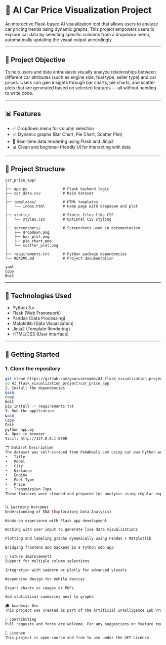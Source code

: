 # 🚗 AI Car Price Visualization Project

An interactive Flask-based AI visualization tool that allows users to analyze car pricing trends using dynamic graphs. This project empowers users to explore car data by selecting specific columns from a dropdown menu, automatically updating the visual output accordingly.

---

## 📌 Project Objective

To help users and data enthusiasts visually analyze relationships between different car attributes (such as engine size, fuel type, seller type) and car prices. Users can gain insights through bar charts, pie charts, and scatter plots that are generated based on selected features — all without needing to write code.

---

## 📊 Features

- ✅ Dropdown menu for column selection
- 📈 Dynamic graphs (Bar Chart, Pie Chart, Scatter Plot)
- 🔄 Real-time data rendering using Flask and Jinja2
- 📊 Clean and beginner-friendly UI for interacting with data

---

## 📁 Project Structure

```
car_price_app/
│
├── app.py                # Flask backend logic
├── car_data.csv          # Main dataset
│
├── templates/            # HTML templates
│   └── index.html        # Home page with dropdown and plot
│
├── static/               # Static files like CSS
│   └── styles.css        # Optional CSS styling
│
├── screenshots/          # Screenshots used in documentation
│   ├── dropdown.png
│   ├── bar_plot.png
│   ├── pie_chart.png
│   └── scatter_plot.png
│
├── requirements.txt      # Python package dependencies
└── README.md             # Project documentation

yaml
Copy
Edit

```

---

## 🧠 Technologies Used

- Python 3.x
- Flask (Web Framework)
- Pandas (Data Processing)
- Matplotlib (Data Visualization)
- Jinja2 (Template Rendering)
- HTML/CSS (User Interface)

---

## 🚀 Getting Started

### 1. Clone the repository

```bash
git clone https://github.com/yourusername/AI_flask_visualization_project.git
cd AI_flask_visualization_project/car_price_app
2. Install the dependencies
bash
Copy
Edit
pip install -r requirements.txt
3. Run the application
bash
Copy
Edit
python app.py
4. Open in browser
Visit: http://127.0.0.1:5000

🗂️ Dataset Description
The dataset was self-scraped from PakWheels.com using our own Python web scraping tool. It includes the following columns:
•	Title
•	Model
•	City
•	Distance
•	Engine
•	Fuel Type
•	Price
•	Transmission Type
These features were cleaned and prepared for analysis using regular expressions and string manipulation techniques.


🔍 Learning Outcomes
Understanding of EDA (Exploratory Data Analysis)

Hands-on experience with Flask app development

Working with user input to generate live data visualizations

Plotting and labeling graphs dynamically using Pandas + Matplotlib

Bridging frontend and backend in a Python web app

🔧 Future Improvements
Support for multiple column selections

Integration with seaborn or plotly for advanced visuals

Responsive design for mobile devices

Export charts as images or PDFs

Add statistical summaries next to graphs

🎓 Academic Use
This project was created as part of the Artificial Intelligence Lab Project for the university course. It demonstrates practical use of data visualization, user interaction, and backend rendering — all important for foundational AI applications.

🤝 Contributing
Pull requests and forks are welcome. For any suggestions or feature requests, feel free to open an issue.

📜 License
This project is open-source and free to use under the UET License
